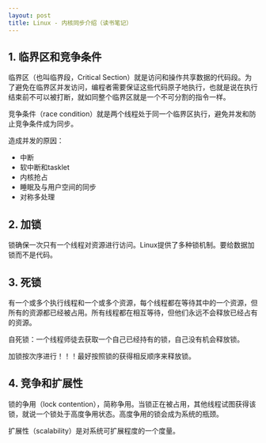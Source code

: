 ```yaml
---
layout: post
title: Linux - 内核同步介绍（读书笔记）
---
```


## 1. 临界区和竞争条件
临界区（也叫临界段，Critical Section）就是访问和操作共享数据的代码段。为了避免在临界区并发访问，编程者需要保证这些代码原子地执行，也就是说在执行结束前不可以被打断，就如同整个临界区就是一个不可分割的指令一样。

竞争条件（race condition）就是两个线程处于同一个临界区执行，避免并发和防止竞争条件成为同步。

造成并发的原因：

* 中断
* 软中断和tasklet
* 内核抢占
* 睡眠及与用户空间的同步
* 对称多处理

## 2. 加锁
锁确保一次只有一个线程对资源进行访问。Linux提供了多种锁机制。要给数据加锁而不是代码。

## 3. 死锁
有一个或多个执行线程和一个或多个资源，每个线程都在等待其中的一个资源，但所有的资源都已经被占用。所有线程都在相互等待，但他们永远不会释放已经占有的资源。

自死锁：一个线程师徒去获取一个自己已经持有的锁，自己没有机会释放锁。

加锁按次序进行！！！最好按照锁的获得相反顺序来释放锁。

## 4. 竞争和扩展性
锁的争用（lock contention），简称争用。当锁正在被占用，其他线程试图获得该锁，就说一个锁处于高度争用状态。高度争用的锁会成为系统的瓶颈。

扩展性（scalability）是对系统可扩展程度的一个度量。





